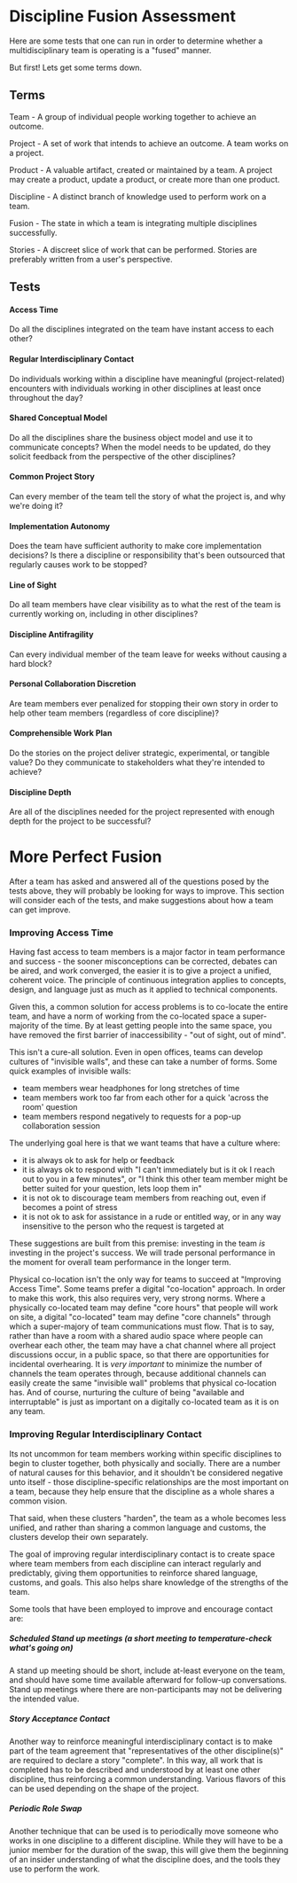 Discipline Fusion Assessment
===

Here are some tests that one can run in order to determine whether a multidisciplinary team is operating is a "fused" manner.

But first! Lets get some terms down.

Terms
---

Team - A group of individual people working together to achieve an outcome.

Project - A set of work that intends to achieve an outcome. A team works on a project.

Product - A valuable artifact, created or maintained by a team. A project may create a product, update a product, or 
create more than one product.    

Discipline - A distinct branch of knowledge used to perform work on a team.

Fusion - The state in which a team is integrating multiple disciplines successfully.

Stories - A discreet slice of work that can be performed. Stories are preferably written from a user's perspective.

Tests
---

#### Access Time
Do all the disciplines integrated on the team have instant access to each other?

#### Regular Interdisciplinary Contact
Do individuals working within a discipline have meaningful (project-related) encounters with individuals working in 
other disciplines at least once throughout the day?

#### Shared Conceptual Model
Do all the disciplines share the business object model and use it to communicate concepts? When the model needs to be 
updated, do they solicit feedback from the perspective of the other disciplines?

#### Common Project Story
Can every member of the team tell the story of what the project is, and why we're doing it?

#### Implementation Autonomy
Does the team have sufficient authority to make core implementation decisions? Is there a discipline or responsibility
 that's been outsourced that regularly causes work to be stopped?

#### Line of Sight
Do all team members have clear visibility as to what the rest of the team is currently working on, including in other 
disciplines?

#### Discipline Antifragility
Can every individual member of the team leave for weeks without causing a hard block?

#### Personal Collaboration Discretion
Are team members ever penalized for stopping their own story in order to help other team members (regardless of 
core discipline)?

#### Comprehensible Work Plan
Do the stories on the project deliver strategic, experimental, or tangible value? Do they communicate to 
stakeholders what they're intended to achieve?

#### Discipline Depth
Are all of the disciplines needed for the project represented with enough depth for the project to be successful?


More Perfect Fusion
===

After a team has asked and answered all of the questions posed by the tests above, they will probably be looking for 
ways to improve. This section will consider each of the tests, and make suggestions about how a team can get improve.

### Improving Access Time

Having fast access to team members is a major factor in team performance and success - the sooner misconceptions can be corrected, debates can be aired, and work converged, the easier it is to give a project a unified, coherent voice. The principle of continuous integration applies to concepts, design, and language just as much as it applied to technical components.

Given this, a common solution for access problems is to co-locate the entire team, and have a norm of working from the co-located space a super-majority of the time. By at least getting people into the same space, you have removed the first barrier of inaccessibility - "out of sight, out of mind".

This isn't a cure-all solution. Even in open offices, teams can develop cultures of "invisible walls", and these can take a number of forms. Some quick examples of invisible walls:
 - team members wear headphones for long stretches of time
 - team members work too far from each other for a quick 'across the room' question
 - team members respond negatively to requests for a pop-up collaboration session
 
 The underlying goal here is that we want teams that have a culture where:
 - it is always ok to ask for help or feedback
 - it is always ok to respond with "I can't immediately but is it ok I reach out to you in a few minutes", or "I think this other team member might be better suited for your question, lets loop them in"
 - it is not ok to discourage team members from reaching out, even if becomes a point of stress
 - it is not ok to ask for assistance in a rude or entitled way, or in any way insensitive to the person who
 the request is targeted at
 
 These suggestions are built from this premise: investing in the team *is* investing in the project's success. We will trade personal performance in the moment for overall team performance in the longer term.
 
 Physical co-location isn't the only way for teams to succeed at "Improving Access Time". Some teams prefer a digital "co-location" approach. In order to make this work, this also requires very, very strong norms. Where a physically co-located team may define "core hours" that people will work on site, a digital "co-located" team may define "core channels" through which a super-majory of team communications must flow. That is to say, rather than have a room with a shared audio space where people can overhear each other, the team may have a chat channel where all project discussions occur, in a public space, so that there are opportunities for incidental overhearing. It is *very important* to minimize the number of channels the team operates through, because additional channels can easily create the same "invisible wall" problems that physical co-location has. And of course, nurturing the culture of being "available and interruptable" is just as important on a digitally co-located team as it is on any team.
 
 ### Improving Regular Interdisciplinary Contact
 
 Its not uncommon for team members working within specific disciplines to begin to cluster together, both physically and socially. There are a number of natural causes for this behavior, and it shouldn't be considered negative unto itself - those discipline-specific relationships are the most important on a team, because they help ensure that the discipline as a whole shares a common vision.
 
 That said, when these clusters "harden", the team as a whole becomes less unified, and rather than sharing a common language and customs, the clusters develop their own separately.
 
 The goal of improving regular interdisciplinary contact is to create space where team members from each discipline can interact regularly and predictably, giving them opportunities to reinforce shared language, customs, and goals. This also helps share knowledge of the strengths of the team.
 
 Some tools that have been employed to improve and encourage contact are:
    
##### Scheduled Stand up meetings (a short meeting to temperature-check what's going on)
A stand up meeting should be short, include at-least everyone on the team, and should have some time available afterward for follow-up conversations. Stand up meetings where there are non-participants may not be delivering the intended value.
##### Story Acceptance Contact
Another way to reinforce meaningful interdisciplinary contact is to make part of the team agreement that "representatives of the other discipline(s)" are required to declare a story "complete". In this way, all work that is completed has to be described and understood by at least one other discipline, thus reinforcing a common understanding. Various flavors of this can be used depending on the shape of the project.
##### Periodic Role Swap
Another technique that can be used is to periodically move someone who works in one discipline to a different discipline. While they will have to be a junior member for the duration of the swap, this will give them the beginning of an insider understanding of what the discipline does, and the tools they use to perform the work.